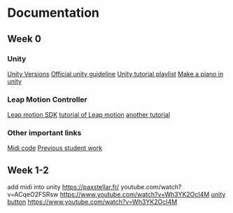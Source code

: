 # Documentation
## Week 0
### Unity
[Unity Versions](https://unity3d.com/get-unity/download/archive)
[Official unity guideline](https://docs.unity3d.com/Manual/index.html)
[Unity tutorial playlist](https://www.youtube.com/watch?v=_V3fd1Pwd_4&list=PLsAzinEPgS3QmNnEQ-uzNmQs6W9f14OXJ)
[Make a piano in unity](https://www.youtube.com/watch?v=bkE1YSSdOLU)

### Leap Motion Controller
[Leap motion SDK](https://developer.leapmotion.com/sdk-leap-motion-controller/)
[tutorial of Leap motion](https://www.youtube.com/watch?v=8KeZxfPh8TE)
[another tutorial](https://www.youtube.com/watch?v=jWwQ_7UxppA)

### Other important links
[Midi code](https://www.codeguru.com/columns/dotnet/making-music-with-midi-and-c.html)
[Previous student work](https://drive.google.com/drive/folders/1G3yX97uWJPtvhVz62lgR_tYzSzVu4q5q?usp=sharing)

## Week 1-2
add midi into unity
https://paxstellar.fr/
youtube.com/watch?v=ACqeO2FSRsw
https://www.youtube.com/watch?v=Wh3YK2OcI4M
[unity button](https://www.youtube.com/watch?v=TYzdhiRiKd0&t=0s)
https://www.youtube.com/watch?v=Wh3YK2OcI4M

<!--stackedit_data:
eyJoaXN0b3J5IjpbLTIwNDAzNTgyMjksLTQxNDg3MjgwMywtMT
A5ODM4NjAxOSwxNzgwMTU1Mzg5LDEyODk0NDY2MjEsNjU4Njc5
MzE0LDc3NTIwNjcxNSwyOTI2MTc4MTcsMTg0MjA1ODMxNywxND
MwNzMwNzE4XX0=
-->